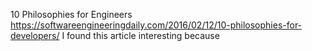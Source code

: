 10 Philosophies for Engineers
https://softwareengineeringdaily.com/2016/02/12/10-philosophies-for-developers/
I found this article interesting because 
